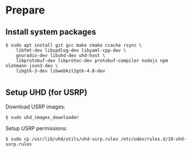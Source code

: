 # Prepare

## Install system packages

```shell-session
$ sudo apt install git gcc make cmake ccache rsync \
    libfmt-dev libspdlog-dev libyaml-cpp-dev \
    gnuradio-dev libuhd-dev uhd-host \
    libprotobuf-dev libprotoc-dev protobuf-compiler nodejs npm nlohmann-json3-dev \
    libgtk-3-dev libwebkit2gtk-4.0-dev
```

<!-- slide:break -->

# 

## Setup UHD (for USRP)

Download USRP images:
```shell-session
$ sudo uhd_images_downloader
```

Setup USRP permissions:
```shell-session
$ sudo cp /usr/lib/uhd/utils/uhd-usrp.rules /etc/udev/rules.d/10-uhd-usrp.rules
```